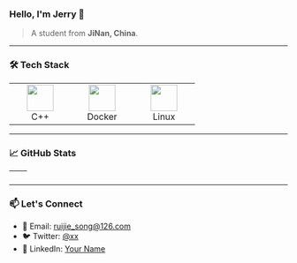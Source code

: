 ### Hello, I'm Jerry 👋

> A student from **JiNan, China**.

---

### 🛠️ Tech Stack

<table>
  <tr>
    <td align="center" width="96">
      <img src="https://cdn.jsdelivr.net/gh/devicons/devicon/icons/cplusplus/cplusplus-original.svg" width="48" height="48" />
      <br>C++
    </td>
    <td align="center" width="96">
      <img src="https://cdn.jsdelivr.net/gh/devicons/devicon/icons/docker/docker-original.svg" width="48" height="48" />
      <br>Docker
    </td>
    <td align="center" width="96">
      <img src="https://cdn.jsdelivr.net/gh/devicons/devicon/icons/linux/linux-original.svg" width="48" height="48" />
      <br>Linux
    </td>
  </tr>
</table>

---

### 📈 GitHub Stats

| <img align="center" src="https://github-readme-stats.vercel.app/api?username=coolbreeze10&show_icons=true&theme=buefy&hide_border=true" alt="" /> | <img align="center" src="https://github-readme-stats.vercel.app/api/top-langs/?username=coolbreeze10&layout=compact&theme=buefy&hide_border=true" alt="" /> |
| ----------------------------------------------------------------------------------------------------------------------------------------------- | --------------------------------------------------------------------------------------------------------------------------------------------------------- |

---

### 📫 Let's Connect

- 📧 Email: [ruijie_song@126.com](mailto:ruijie_song@126.com)
- 🐦 Twitter: [@xx](https://twitter.com/xx)
- 💼 LinkedIn: [Your Name](https://linkedin.com/in/xx)
<!--
**coolbreeze10/coolbreeze10** is a ✨ _special_ ✨ repository because its `README.md` (this file) appears on your GitHub profile.

Here are some ideas to get you started:

- 🔭 I’m currently working on ...
- 🌱 I’m currently learning ...
- 👯 I’m looking to collaborate on ...
- 🤔 I’m looking for help with ...
- 💬 Ask me about ...
- 📫 How to reach me: ...
- 😄 Pronouns: ...
- ⚡ Fun fact: ...
-->
